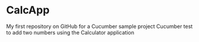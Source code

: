# CalcApp
My first repository on GitHub for a Cucumber sample project
Cucumber test to add two numbers using the Calculator application
